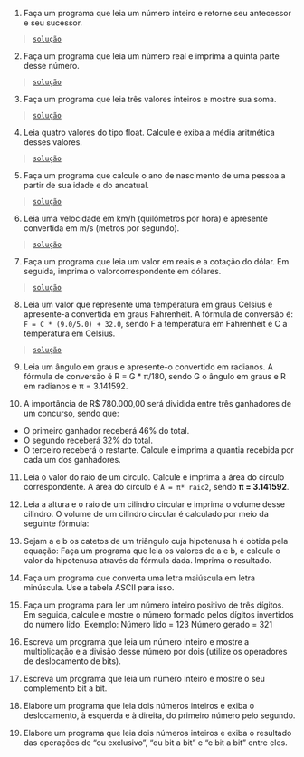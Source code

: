 1) Faça um programa que leia um número inteiro e retorne seu antecessor e seu sucessor.
> [`solução`](ex001.c)

2) Faça um programa que leia um número real e imprima a quinta parte desse número.
> [`solução`](ex002.c)

3) Faça um programa que leia três valores inteiros e mostre sua soma.
> [`solução`](ex003.c)

4) Leia quatro valores do tipo float. Calcule e exiba a média aritmética desses valores.
> [`solução`](ex004.c)

5) Faça um programa que calcule o ano de nascimento de uma pessoa a partir de sua idade e do anoatual.
> [`solução`](ex005.c)

6) Leia uma velocidade em km/h (quilômetros por hora) e apresente convertida em m/s (metros por segundo).
> [`solução`](ex006.c)

7) Faça um programa que leia um valor em reais e a cotação do dólar. Em seguida, imprima o valorcorrespondente em dólares.
> [`solução`](ex007.c)

8) Leia um valor que represente uma temperatura em graus Celsius e apresente-a convertida em graus Fahrenheit. A fórmula de conversão é: `F = C * (9.0/5.0) + 32.0`, sendo F a temperatura em Fahrenheit e C a temperatura em Celsius.
> [`solução`](ex008.c)

9) Leia um ângulo em graus e apresente-o convertido em radianos. A fórmula de conversão é R = G * π/180, sendo G o ângulo em graus e R em radianos e π = 3.141592.

10) A importância de R$ 780.000,00 será dividida entre três ganhadores de um concurso, sendo que:
- O primeiro ganhador receberá 46% do total.
- O segundo receberá 32% do total.
- O terceiro receberá o restante.
Calcule e imprima a quantia recebida por cada um dos ganhadores.
11) Leia o valor do raio de um círculo. Calcule e imprima a área do círculo correspondente. A área do círculo é `A = π* raio2`, sendo **π = 3.141592**.

12) Leia a altura e o raio de um cilindro circular e imprima o volume desse cilindro. O volume de
um cilindro circular é calculado por meio da seguinte fórmula:

13) Sejam a e b os catetos de um triângulo cuja hipotenusa h é obtida pela equação: Faça um programa que leia os valores de a e b, e calcule o valor da hipotenusa através da fórmula dada. Imprima o resultado.

14) Faça um programa que converta uma letra maiúscula em letra minúscula. Use a tabela ASCII para isso.

15) Faça um programa para ler um número inteiro positivo de três dígitos. Em seguida, calcule e mostre o número formado pelos dígitos invertidos do número lido. Exemplo: Número lido = 123 Número gerado = 321

16) Escreva um programa que leia um número inteiro e mostre a multiplicação e a divisão desse número por dois (utilize os operadores de deslocamento de bits).

17) Escreva um programa que leia um número inteiro e mostre o seu complemento bit a bit.

18) Elabore um programa que leia dois números inteiros e exiba o deslocamento, à esquerda e à direita, do primeiro número pelo segundo.

19) Elabore um programa que leia dois números inteiros e exiba o resultado das operações de “ou exclusivo”, “ou bit a bit” e “e bit a bit” entre eles.

